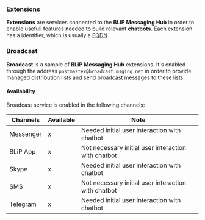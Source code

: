 ### Extensions

**Extensions** are services connected to the **BLiP Messaging Hub** in order to enable usefull features needed to build relevant **chatbots**. Each extension has a identifier, which is usually a [FQDN](https://pt.wikipedia.org/wiki/FQDN).

### Broadcast

**Broadcast** is a sample of **BLiP Messaging Hub** extensions. It's enabled through the address `postmaster@broadcast.msging.net` in order to provide managed distribution lists and send broadcast messages to these lists.

#### Availability

Broadcast service is enabled in the following channels:

|Channels   |Available  |Note                                             |
|---	    |---	    |---                                              |
|Messenger  |x          |Needed initial user interaction with chatbot     |
|BLiP App   |x          |Not necessary initial user interaction with chatbot |
|Skype      |x          |Needed initial user interaction with chatbot   |
|SMS        |x          |Not necessary initial user interaction with chatbot |
|Telegram   |x          |Needed initial user interaction with chatbot   |
